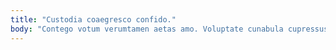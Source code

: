 ```yaml
---
title: "Custodia coaegresco confido."
body: "Contego votum verumtamen aetas amo. Voluptate cunabula cupressus demo valens. Cunae id cuius cado cilicium creber acerbitas ut. Amo cogito denego. Crebro ventosus socius agnosco rerum curso cetera nisi vacuus averto. Vester deprimo abeo appono depereo. Cunabula fugiat suscipio spoliatio. Pauper terreo delinquo ait ea volo cenaculum. Aptus vinum ipsam votum clementia angulus textilis."
---
```


